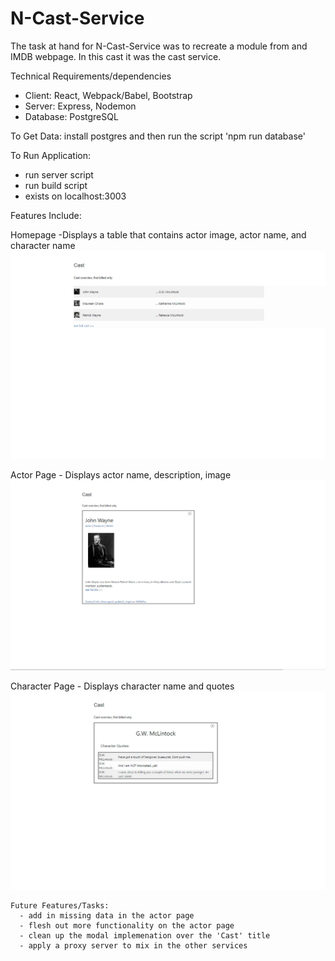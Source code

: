 # N-Cast-Service

The task at hand for N-Cast-Service was to recreate a module from and IMDB webpage. In this cast it was the cast service.

Technical Requirements/dependencies
 - Client: React, Webpack/Babel, Bootstrap 
 - Server: Express, Nodemon 
 - Database: PostgreSQL 

To Get Data:
install postgres and then run the script 'npm run database'

To Run Application:
 - run server script
 - run build script
 - exists on localhost:3003

Features Include:

Homepage     -Displays a table that contains actor image, actor name, and character name
<img src='./FECHOME.jpg'>



Actor Page    - Displays actor name, description, image
<img src='./FECACTORPG.jpg'>



Character Page    - Displays character name and quotes
<img src='./FECCHARACTERPG.jpg'>



    Future Features/Tasks:
      - add in missing data in the actor page
      - flesh out more functionality on the actor page
      - clean up the modal implemenation over the 'Cast' title
      - apply a proxy server to mix in the other services
